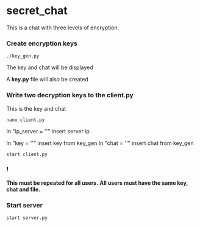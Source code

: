 # secret_chat
This is a chat with three levels of encryption.

### Сreate encryption keys

`./key_gen.py`

The key and chat will be displayed

A __key.py__ file will also be created

### Write two decryption keys to the client.py
This is the key and chat

`nano client.py`

In "ip_server = ''" insert server ip

In "key = ''" insert key from key_gen
In "chat = ''" insert chat from key_gen

`start client.py`

### !
__This must be repeated for all users.__
__All users must have the same key, chat and file.__

### Start server

`start server.py`